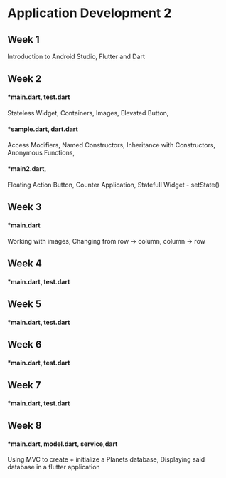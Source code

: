 # Application Development 2
## Week 1 
Introduction to Android Studio, Flutter and Dart
## Week 2 
#### *main.dart, test.dart 
Stateless Widget, Containers, Images, Elevated Button,  
#### *sample.dart, dart.dart
Access Modifiers, Named Constructors, Inheritance with Constructors, Anonymous Functions, 
#### *main2.dart, 
Floating Action Button, Counter Application, Statefull Widget - setState()
## Week 3 
#### *main.dart
Working with images,
Changing from row -> column, column -> row
## Week 4 
#### *main.dart, test.dart 
## Week 5 
#### *main.dart, test.dart 
## Week 6 
#### *main.dart, test.dart 
## Week 7 
#### *main.dart, test.dart 
## Week 8 
#### *main.dart, model.dart, service,dart
Using MVC to create + initialize a Planets database, 
Displaying said database in a flutter application
